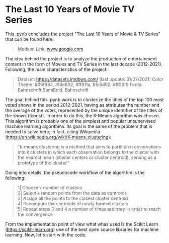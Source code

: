 # The Last 10 Years of Movie TV Series
This .pynb concludes the project "The Last 10 Years of Movie & TV Series" that can be found here:

>    Medium Link: www.google.com

The idea behind the project is to analyze the production of entertainment content in the form of Movies and TV Series in the last decade (2012-2021). Following, the main characteristics of the project:

>    Dataset: https://datasets.imdbws.com/ (last update: 31/07/2021)
>    Color Theme: #06f984, #fde802, #ff911a, #fc5d02, #ff00f9
>    Fonts: Bahnschrift SemiBold, Bahnschrift

The goal behind this .pynb work is to clusterize the titles of the top 100 most voted shows in the period 2012-2021, having as attributes the number and the average of the votes, represented by the unique identifier of the titles of the shows (tconst). In order to do this, the K-Means algorithm was chosen.
This algorithm is probably one of the simplest and popular unsupervised machine learning algorithms. Its goal is the same of the problem that is needed to solve here; in fact, citing Wikipedia (https://en.wikipedia.org/wiki/K-means_clustering):

>    "k-means clustering is a method that aims to partition n observations into k clusters in which each observation belongs to the cluster with the nearest mean (cluster centers or cluster centroid), serving as a prototype of the cluster."

Going into details, the pseudocode workflow of the algorithm is the following:

>    1|  Choose k number of clusters <br>
>    2| Select k random points from the data as centroids <br>
>    3| Assign all the points to the closest cluster centroid <br>
>    4| Recompute the centroids of newly formed clusters <br>
>    5| Repeat steps 3 and 4 a number of times arbitrary in order to reach the convergence


From the implementation point of view what whas used is the Scikit Learn (https://scikit-learn.org) one of the best open source libraries for machine learning. Now, let's start with the code.
